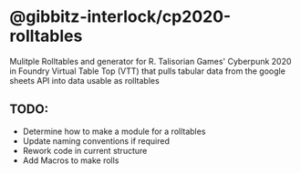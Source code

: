 # @gibbitz-interlock/cp2020-rolltables
Mulitple Rolltables and generator for R. Talisorian Games' Cyberpunk 2020 in Foundry Virtual Table Top (VTT) that pulls tabular data from the google sheets API into data usable as rolltables

## TODO:
  * Determine how to make a module for a rolltables
  * Update naming conventions if required
  * Rework code in current structure
  * Add Macros to make rolls